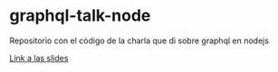 # graphql-talk-node
Repositorio con el código de la charla que di sobre graphql en nodejs

[Link a las slides](https://slides.com/federicomarcos/introduccion-a-2)

